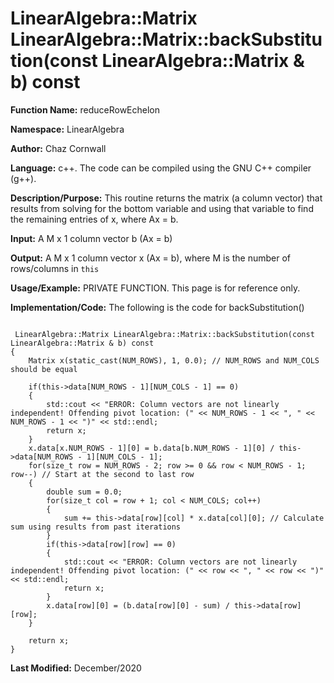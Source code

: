 # LinearAlgebra::Matrix LinearAlgebra::Matrix::backSubstitution(const LinearAlgebra::Matrix & b) const

**Function Name:**           reduceRowEchelon

**Namespace:**               LinearAlgebra

**Author:** Chaz Cornwall

**Language:** c++. The code can be compiled using the GNU C++ compiler (g++).

**Description/Purpose:** This routine returns the matrix (a column vector) that results from solving for the bottom variable and using that variable to find the remaining entries of x, where Ax = b.

**Input:** A M x 1 column vector b (Ax = b)

**Output:** A M x 1 column vector x (Ax = b), where M is the number of rows/columns in `this`

**Usage/Example:** PRIVATE FUNCTION. This page is for reference only.

**Implementation/Code:** The following is the code for backSubstitution()

<pre><code>
 LinearAlgebra::Matrix LinearAlgebra::Matrix::backSubstitution(const LinearAlgebra::Matrix & b) const
{
    Matrix x(static_cast<int>(NUM_ROWS), 1, 0.0); // NUM_ROWS and NUM_COLS should be equal
    
    if(this->data[NUM_ROWS - 1][NUM_COLS - 1] == 0)
    {
        std::cout << "ERROR: Column vectors are not linearly independent! Offending pivot location: (" << NUM_ROWS - 1 << ", " << NUM_ROWS - 1 << ")" << std::endl;
        return x;
    }
    x.data[x.NUM_ROWS - 1][0] = b.data[b.NUM_ROWS - 1][0] / this->data[NUM_ROWS - 1][NUM_COLS - 1];
    for(size_t row = NUM_ROWS - 2; row >= 0 && row < NUM_ROWS - 1; row--) // Start at the second to last row
    {
        double sum = 0.0;
        for(size_t col = row + 1; col < NUM_COLS; col++)
        {
            sum += this->data[row][col] * x.data[col][0]; // Calculate sum using results from past iterations
        }
        if(this->data[row][row] == 0)
        {
            std::cout << "ERROR: Column vectors are not linearly independent! Offending pivot location: (" << row << ", " << row << ")" << std::endl;
            return x;
        }
        x.data[row][0] = (b.data[row][0] - sum) / this->data[row][row];
    }

    return x;
}
</pre></code>

**Last Modified:** December/2020
